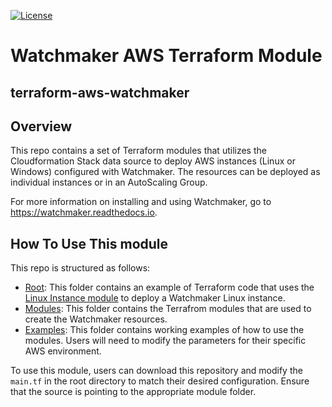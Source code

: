
[![License](https://img.shields.io/github/license/plus3it/watchmaker.svg)](./LICENSE)

# Watchmaker AWS Terraform Module

## terraform-aws-watchmaker

## Overview

This repo contains a set of Terraform modules that utilizes the Cloudformation Stack data
source to deploy AWS instances (Linux or Windows) configured with Watchmaker.  The resources
can be deployed as individual instances or in an AutoScaling Group.

For more information on installing and using Watchmaker, go to <https://watchmaker.readthedocs.io>.

## How To Use This module

This repo is structured as follows:

* [Root](https://github.com/eemperor/terraform-aws-watchmaker/tree/master): This folder contains an example of Terraform code that uses the [Linux Instance module](https://github.com/eemperor/terraform-aws-watchmaker/tree/master/modules/lx-instance) to deploy a Watchmaker Linux instance.
* [Modules](https://github.com/eemperor/terraform-aws-watchmaker/tree/master/modules): This folder contains the Terrafrom modules that are used to create the Watchmaker resources.
* [Examples](https://github.com/eemperor/terraform-aws-watchmaker/tree/master/examples): This folder contains working examples of how to use the modules.  Users will need to modify the parameters for their specific AWS environment.

To use this module, users can download this repository and modify the ```main.tf``` in the root directory to match their desired configuration.  Ensure that the source is pointing to the appropriate module folder.
